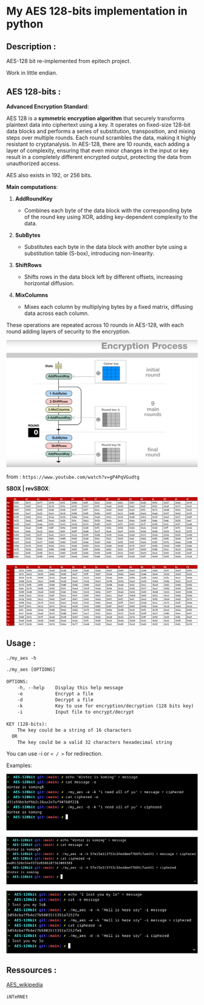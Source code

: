 # My AES 128-bits implementation in python

## Description :

AES-128 bit re-implemented from epitech project.

Work in little endian.


## AES 128-bits :

__Advanced Encryption Standard__:

AES 128 is a __symmetric encryption algorithm__ that securely transforms plaintext data into ciphertext using a key. It operates on fixed-size 128-bit data blocks and performs a series of substitution, transposition, and mixing steps over multiple rounds. Each round scrambles the data, making it highly resistant to cryptanalysis. In AES-128, there are 10 rounds, each adding a layer of complexity, ensuring that even minor changes in the input or key result in a completely different encrypted output, protecting the data from unauthorized access.

AES also exists in 192, or 256 bits.

__Main computations__:

1. **AddRoundKey**  
   - Combines each byte of the data block with the corresponding byte of the round key using XOR, adding key-dependent complexity to the data.

2. **SubBytes**  
   - Substitutes each byte in the data block with another byte using a substitution table (S-box), introducing non-linearity.

3. **ShiftRows**  
   - Shifts rows in the data block left by different offsets, increasing horizontal diffusion.

4. **MixColumns**  
   - Mixes each column by multiplying bytes by a fixed matrix, diffusing data across each column.

These operations are repeated across 10 rounds in AES-128, with each round adding layers of security to the encryption.

![aes_anim](readme_src/aes_ani.png)

from : `https://www.youtube.com/watch?v=gP4PqVGudtg`


__SBOX | revSBOX__:

![sbox_aes](readme_src/sbox_aes.png)

![rev_sbox_aes](readme_src/rev_sbox_aes.png)


## Usage : 

`./my_aes -h`

```
./my_aes [OPTIONS]

OPTIONS:
    -h, --help    Display this help message
    -e            Encrypt a file
    -d            Decrypt a file
    -k            Key to use for encryption/decryption (128 bits key)
    -i            Input file to encrypt/decrypt

KEY (128-bits):
    The key could be a string of 16 characters
  OR
    The key could be a valid 32 characters hexadecimal string
```

You can use -i or `< / >` for redirection.

Examples:

![ex_1](readme_src/aes_ex_1.png)

![ex_2](readme_src/aes_ex_2.png)

![ex_3](readme_src/aes_ex_3.png)


## Ressources : 

[AES_wikipedia](https://en.wikipedia.org/wiki/Advanced_Encryption_Standard)

`iNTeRNEt`
